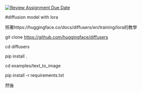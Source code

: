 [![Review Assignment Due Date](https://classroom.github.com/assets/deadline-readme-button-24ddc0f5d75046c5622901739e7c5dd533143b0c8e959d652212380cedb1ea36.svg)](https://classroom.github.com/a/X3WkcXtG)

#diffusion model with lora

照著https://huggingface.co/docs/diffusers/en/training/lora的教學

git clone https://github.com/huggingface/diffusers

cd diffusers

pip install .

cd examples/text_to_image

pip install -r requirements.txt

然後
